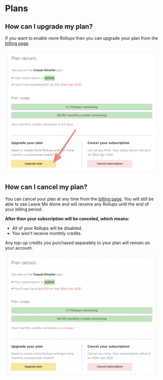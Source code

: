# Plans

## How can I upgrade my plan?

If you want to enable more Rollups then you can upgrade your plan from the [billing page](https://leavemealone.app/app/profile/billing).

![Visit the billing page and click Upgrade plan](../.gitbook/assets/image%20%2827%29.png)

## How can I cancel my plan?

You can cancel your plan at any time from the [billing page](https://leavemealone.app/app/profile/billing). You will still be able to use Leave Me Alone and will receive any Rollups until the end of your billing period.

**After then your subscription will be canceled, which means:**

* All of your Rollups will be disabled.
* You won't receive monthly credits.

Any top-up credits you purchased separately to your plan will remain on your account.

![Visit the billing page and click Cancel subscription](../.gitbook/assets/image%20%2823%29.png)



